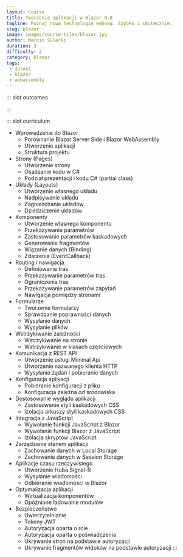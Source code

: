 ```yaml
---
layout: Course
title: Tworzenie aplikacji w Blazor 8.0
tagline: Poznaj nową technologię webową. Szybko i skutecznie.
slug: blazor
image: images/course-tiles/blazor.jpg
author: Marcin Sulecki
duration: 3
difficulty: 2
category: blazor
tags: 
 - dotnet
 - blazor
 - webassembly
---
```


::: slot outcomes


:::

::: slot curriculum
* Wprowadzenie do Blazor
	* Porównanie Blazor Server Side i Blazor WebAssembly
	* Utworzenie aplikacji
 	* Struktura projektu
* Strony (Pages)
 	* Utworzenie strony
 	* Osadzanie kodu w C#
	* Podział prezentacji i kodu C# (partial class)
* Układy (Layouts)
	* Utworzenie własnego układu
	* Nadpisywanie układu
 	* Zagnieżdżanie układów
	* Dziedziczenie układów
* Komponenty 
	* Utworzenie własnego komponentu
	* Przekazywanie parametrów
	* Zastosowanie parametrów kaskadowych
	* Generowanie fragmentów
	* Wiązanie danych (Binding)
	* Zdarzenia (EventCallback)
* Routing i nawigacja
	* Definiowanie tras
	* Przekazywanie parametrów tras
	* Ograniczenia tras
	* Przekazywanie parametrów zapytań
	* Nawigacja pomiędzy stronami
* Formularze
	* Tworzenie formularzy
	* Sprawdzanie poprawności danych
	* Wysyłanie danych
	* Wysyłanie plików
* Wstrzykiwanie zależności
	* Wstrzykiwanie na stronie 
	* Wstrzykiwanie w klasach częściowych  
* Komunikacja z REST API
	* Utworzenie usługi Minimal Api
	* Utworzenie nazwanego klienta HTTP
	* Wysyłanie żądań i pobieranie danych
* Konfiguracja aplikacji
	* Pobieranie konfiguracji z pliku
	* Konfiguracja zależna od środowiska
* Dostosowanie wyglądu aplikacji
	* Zastosowanie styli kaskadowych CSS
	* Izolacja arkuszy styli kaskadowych CSS
* Integracja z JavaScript
	* Wywołanie funkcji JavaScript z Blazor
	* Wywołanie funkcji Blazor z JavaScript
	* Izolacja skryptów JavaScript
* Zarządzanie stanem aplikacji
	* Zachowanie danych w Local Storage
	* Zachowanie danych w Session Storage
* Aplikacje czasu rzeczywistego
	* Utworzenie Huba Signal-R
	* Wysyłanie wiadomości
	* Odbieranie wiadomości w Blazor
* Optymalizacja aplikacji
	* Wirtualizacja komponentów
	* Opóźnione ładowanie modułów
* Bezpieczeństwo
	* Uwierzytelnianie
	* Tokeny JWT
	* Autoryzacja oparta o role
 	* Autoryzacja oparta o poświadczenia
 	* Ukrywanie stron na podstawie autoryzacji
 	* Ukrywanie fragmentów widoków na podstawie autoryzacji
:::